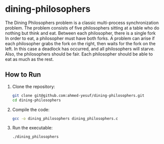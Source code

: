 # dining-philosophers

The Dining Philosophers problem is a classic multi-process synchronization
problem. The problem consists of five philosophers sitting at a table who do
nothing but think and eat. Between each philosopher, there is a single fork
In order to eat, a philosopher must have both forks. A problem can arise if
each philosopher grabs the fork on the right, then waits for the fork on the
left. In this case a deadlock has occurred, and all philosophers will starve.
Also, the philosophers should be fair. Each philosopher should be able to eat
as much as the rest.

## How to Run

1. Clone the repository:

    ```bash
    git clone git@github.com:ahmed-yesuf/dining-philosophers.git
    cd dining-philosophers
    ```

2. Compile the code:

    ```bash
    gcc -o dining_philosophers dining_philosophers.c
    ```

3. Run the executable:

    ```bash
    ./dining_philosophers
    ```

